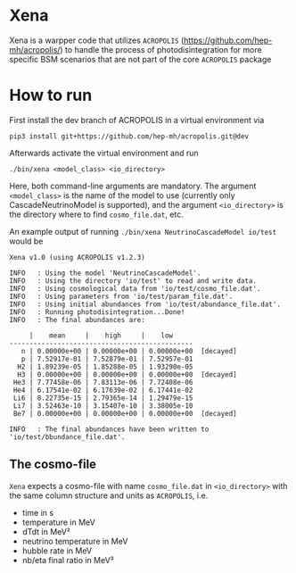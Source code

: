 # Xena

Xena is a warpper code that utilizes ``ACROPOLIS`` (https://github.com/hep-mh/acropolis/) to handle the process of photodisintegration for more specific BSM scenarios that are not part of the core ``ACROPOLIS`` package

# How to run

First install the dev branch of ACROPOLIS in a virtual environment via
```
pip3 install git+https://github.com/hep-mh/acropolis.git@dev
```
Afterwards activate the virtual environment and run
```
./bin/xena <model_class> <io_directory>
```
Here, both command-line arguments are mandatory. The argument ``<model_class>`` is the name of the model to use (currently only CascadeNeutrinoModel is supported), and the argument ``<io_directory>`` is the directory where to find ``cosmo_file.dat``, etc.

An example output of running ``./bin/xena NeutrinoCascadeModel io/test`` would be
```
Xena v1.0 (using ACROPOLIS v1.2.3)

INFO   : Using the model 'NeutrinoCascadeModel'.
INFO   : Using the directory 'io/test' to read and write data.
INFO   : Using cosmological data from 'io/test/cosmo_file.dat'.
INFO   : Using parameters from 'io/test/param_file.dat'.
INFO   : Using initial abundances from 'io/test/abundance_file.dat'.
INFO   : Running photodisintegration...Done!
INFO   : The final abundances are:

     |    mean     |    high     |    low     
----------------------------------------------
   n | 0.00000e+00 | 0.00000e+00 | 0.00000e+00  [decayed]
   p | 7.52917e-01 | 7.52879e-01 | 7.52957e-01
  H2 | 1.89239e-05 | 1.85288e-05 | 1.93290e-05
  H3 | 0.00000e+00 | 0.00000e+00 | 0.00000e+00  [decayed]
 He3 | 7.77458e-06 | 7.83113e-06 | 7.72408e-06
 He4 | 6.17541e-02 | 6.17639e-02 | 6.17441e-02
 Li6 | 8.22735e-15 | 2.79365e-14 | 1.29479e-15
 Li7 | 3.52463e-10 | 3.15407e-10 | 3.38005e-10
 Be7 | 0.00000e+00 | 0.00000e+00 | 0.00000e+00  [decayed]

INFO   : The final abundances have been written to 'io/test/bbundance_file.dat'.
```

## The cosmo-file
``Xena`` expects a cosmo-file with name ``cosmo_file.dat`` in ``<io_directory>`` with the same column structure and units as ``ACROPOLIS``, i.e.
* time in s
* temperature in MeV
* dTdt in MeV²
* neutrino temperature in MeV
* hubble rate in MeV
* nb/eta final ratio in MeV³